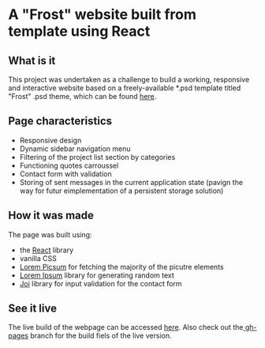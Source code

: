 # A "Frost" website built from template using React
## What is it 
This project was undertaken as a challenge to build a working, responsive and interactive website based on a freely-available *.psd template titled "Frost" .psd theme, which can be found [here](http://elemisfreebies.com/06/25/frost-free-homepage-psd/).

## Page characteristics
- Responsive design
- Dynamic sidebar navigation menu
- Filtering of the project list section by categories
- Functioning quotes carroussel
- Contact form with validation
- Storing of sent messages in the current application state (pavign the way for futur eimplementation of a persistent storage solution)

## How it was made
The page was built using:
 - the [React](https://reactjs.org/) library
 - vanilla CSS 
 - [Lorem Picsum](https://picsum.photos/) for fetching the majority of the picutre elements
 - [Lorem Ipsum](https://www.npmjs.com/package/lorem-ipsum) library for generating random text
 - [Joi](https://joi.dev/) library for input validation for the contact form

## See it live
The live build of the webpage can be accessed [here](https://jericirenej.github.io/elemis-theme-test-build/). Also check out the[ gh-pages](https://github.com/jericirenej/elemis-theme-test-build/tree/gh-pages) branch for the build fiels of the live version.